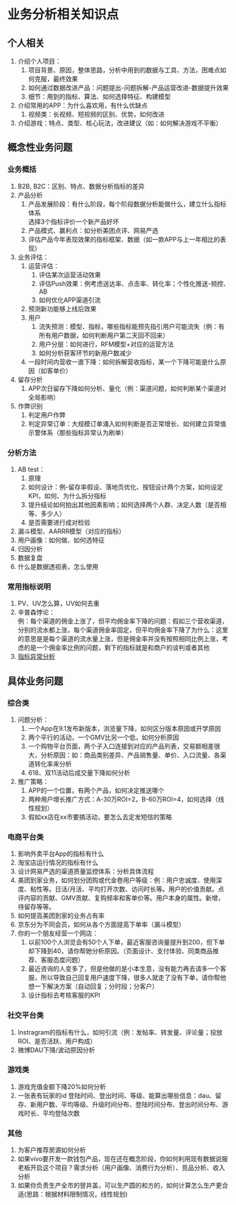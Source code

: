 # 业务分析相关知识点
## 个人相关
1. 介绍个人项目：
    1. 项目背景、原因，整体思路，分析中用到的数据与工具、方法，困难点如何克服，最终效果
    2. 如何通过数据改进产品：问题提出-问题拆解-产品运营改进-数据提升效果
    3. 细节：用到的指标、算法、如何选择特征、构建模型
2. 介绍常用的APP：为什么喜欢用，有什么优缺点
    1. 视频类：长视频、短视频的区别、优势，如何改进
3. 介绍游戏：特点、类型、核心玩法，改进建议（如：如何解决游戏不平衡）

## 概念性业务问题
### 业务概括
1. B2B, B2C：区别、特点、数据分析指标的差异
2. 产品分析
    1. 产品发展阶段：有什么阶段，每个阶段数据分析能做什么，建立什么指标体系  
    选择3个指标评价一个新产品好坏
    2. 产品模式、赢利点：如分析美团点评、网易严选
    3. 评估产品今年表现效果的指标框架、数据（如一款APP与上一年相比的表现）
3. 业务评估：
    1. 运营评估：
        1. 评估某次运营活动效果
        2. 评估Push效果：例考虑送达率、点击率、转化率；个性化推送-频控、AB
        3. 如何优化APP渠道引流
    2. 预测新功能够上线后效果
    3. 用户
        1. 流失预测：模型、指标，哪些指标能预先指引用户可能流失（例：有所有用户数据，如何判断用户第二天回不回来）
        2. 用户分层：如何进行，RFM模型+对应的运营方法
        3. 如何分析获客环节的新用户数减少
    4. 一段时间内营收一直下降：如何拆解营收指标，某一个下降可能是什么原因（如客单价）
4. 留存分析
    1. APP次日留存下降如何分析、量化（例：渠道问题，如何判断某个渠道对全局影响）
5. 作弊识别
    1. 判定用户作弊
    2. 判定异常订单：大规模订单涌入如何判断是否正常增长、如何建立异常值示警体系（那些指标异常认为刷单）

### 分析方法
1. AB test：  
    1. 原理
    2. 如何设计：例-留存率假设、落地页优化、按钮设计两个方案，如何设定KPI，如何、为什么拆分指标
    3. 提升结论如何拍出其他因素影响；如何选择两个人群、决定人数（是否相等、多少人）
    4. 是否需要进行成对检验
2. 漏斗模型、AARRR模型（对应的指标）
3. 用户画像：如何做、如何选特征
4. 归因分析
5. 数据复盘
6. 什么是数据透视表，怎么使用


### 常用指标说明
1. PV、UV怎么算，UV如何去重
2. 辛普森悖论：    
    例：每个渠道的佣金上涨了，但平均佣金率下降的问题：假如三个营收渠道，分别的流水都上涨，每个渠道佣金率固定，但平均佣金率下降了为什么：这里的意思是是每个渠道的流水量上涨，但是佣金率并没有按照相同比例上涨，考虑的是一个佣金率比例的问题，剩下的指标就是和商户的谈判或者其他
3. [指标异常分析](kpi_analysis.md)

## 具体业务问题
### 综合类
1. 问题分析：
    1. 一个App在9.1发布新版本，浏览量下降，如何区分版本原因或开学原因
    2. 两个平行的活动，一个GMV比另一个低，如何分析原因
    3. 一个购物平台页面，两个子入口连接到对应的产品列表，交易额相差很大，分析原因：如：商品类别差异、产品销售量、单价、入口流量、各渠道转化率来分析
    4. 618、双11活动后成交量下降如何分析
2. 推广策略：
    1. APP的一个位置，有两个产品，如何决定推送哪个
    2. 两种用户增长推广方式：A-30万ROI=2，B-60万ROI=4，如何选择（线性规划）
    3. 假如xx店在xx市要搞活动，要怎么去定发短信的策略

### 电商平台类
1. 影响外卖平台App的指标有什么
2. 淘宝店运行情况的指标有什么
3. 设计网易严选的渠道质量监控体系：分析具体流程
4. 美团到家业务，如何划分团购或代金卷用户等级：例：用户忠诚度、使用深度、粘性等。日活/月活、平均打开次数、访问时长等。用户的价值贡献。点评内容的贡献、GMV贡献、复购频率和客单价等。用户本身的属性。新增，待留存等等。
5. 如何提高美团到家的业务占有率
6. 京东分为不同会员，如何从各个方面提高下单率（漏斗模型）
7. 你的一个朋友经营一个网店：
    1. 以前100个人浏览会有50个人下单，最近客服咨询量提升到200，但下单却下降到40，请你帮她分析原因。（页面设计、支付体验、同类商品推荐、客服态度问题）
    2. 最近咨询的人变多了，但是他做的是小本生意，没有能力再去请多一个客服，所以导致自己回复用户速度下降，很多人就走了没有下单，请你帮他想一下解决方案（自动回复；分时段；分客户）
    3. 设计指标去考核客服的KPI

### 社交平台类
1. Instragram的指标有什么，如何引流（例：发帖率、转发量、评论量；投放ROI、是否活跃、用户构成）
2. 微博DAU下降/波动原因分析

### 游戏类
1. 游戏充值金额下降20%如何分析
2. 一张表有玩家的id 登陆时间、登出时间、等级、能算出哪些信息：dau、留存、新用户数、平均等级、升级时间分布、登陆时间分布、登出时间分布、游戏时长、平均登陆次数

### 其他
1. 为客户推荐房源如何分析
2. 如果vivo要开发一款钱包产品，现在还在概念阶段，你如何利用现有数据说服老板开启这个项目？需求分析（用户画像、消费行为分析）、竞品分析、收入分析
3. 如果你负责生产全市的窨井盖，可以生产圆的和方的，如何计算怎么生产更合适(思路：根据材料限制情况，线性规划)
